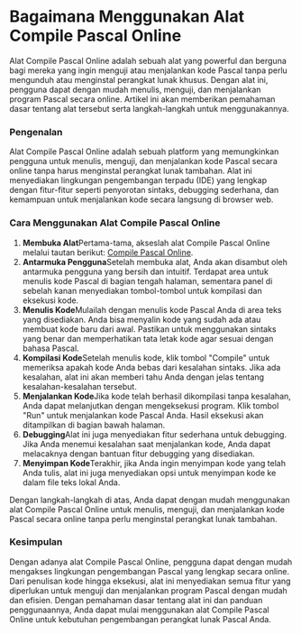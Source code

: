 Bagaimana Menggunakan Alat Compile Pascal Online
================================================

Alat Compile Pascal Online adalah sebuah alat yang powerful dan berguna bagi mereka yang ingin menguji atau menjalankan kode Pascal tanpa perlu mengunduh atau menginstal perangkat lunak khusus. Dengan alat ini, pengguna dapat dengan mudah menulis, menguji, dan menjalankan program Pascal secara online. Artikel ini akan memberikan pemahaman dasar tentang alat tersebut serta langkah-langkah untuk menggunakannya.

### Pengenalan

Alat Compile Pascal Online adalah sebuah platform yang memungkinkan pengguna untuk menulis, menguji, dan menjalankan kode Pascal secara online tanpa harus menginstal perangkat lunak tambahan. Alat ini menyediakan lingkungan pengembangan terpadu (IDE) yang lengkap dengan fitur-fitur seperti penyorotan sintaks, debugging sederhana, dan kemampuan untuk menjalankan kode secara langsung di browser web.

### Cara Menggunakan Alat Compile Pascal Online

1. **Membuka Alat**Pertama-tama, akseslah alat Compile Pascal Online melalui tautan berikut: [Compile Pascal Online](https://www.onlinecalculatorsfree.com/ms/tools/compile-pascal-online.html).
2. **Antarmuka Pengguna**Setelah membuka alat, Anda akan disambut oleh antarmuka pengguna yang bersih dan intuitif. Terdapat area untuk menulis kode Pascal di bagian tengah halaman, sementara panel di sebelah kanan menyediakan tombol-tombol untuk kompilasi dan eksekusi kode.
3. **Menulis Kode**Mulailah dengan menulis kode Pascal Anda di area teks yang disediakan. Anda bisa menyalin kode yang sudah ada atau membuat kode baru dari awal. Pastikan untuk menggunakan sintaks yang benar dan memperhatikan tata letak kode agar sesuai dengan bahasa Pascal.
4. **Kompilasi Kode**Setelah menulis kode, klik tombol "Compile" untuk memeriksa apakah kode Anda bebas dari kesalahan sintaks. Jika ada kesalahan, alat ini akan memberi tahu Anda dengan jelas tentang kesalahan-kesalahan tersebut.
5. **Menjalankan Kode**Jika kode telah berhasil dikompilasi tanpa kesalahan, Anda dapat melanjutkan dengan mengeksekusi program. Klik tombol "Run" untuk menjalankan kode Pascal Anda. Hasil eksekusi akan ditampilkan di bagian bawah halaman.
6. **Debugging**Alat ini juga menyediakan fitur sederhana untuk debugging. Jika Anda menemui kesalahan saat menjalankan kode, Anda dapat melacaknya dengan bantuan fitur debugging yang disediakan.
7. **Menyimpan Kode**Terakhir, jika Anda ingin menyimpan kode yang telah Anda tulis, alat ini juga menyediakan opsi untuk menyimpan kode ke dalam file teks lokal Anda.

Dengan langkah-langkah di atas, Anda dapat dengan mudah menggunakan alat Compile Pascal Online untuk menulis, menguji, dan menjalankan kode Pascal secara online tanpa perlu menginstal perangkat lunak tambahan.

### Kesimpulan

Dengan adanya alat Compile Pascal Online, pengguna dapat dengan mudah mengakses lingkungan pengembangan Pascal yang lengkap secara online. Dari penulisan kode hingga eksekusi, alat ini menyediakan semua fitur yang diperlukan untuk menguji dan menjalankan program Pascal dengan mudah dan efisien. Dengan pemahaman dasar tentang alat ini dan panduan penggunaannya, Anda dapat mulai menggunakan alat Compile Pascal Online untuk kebutuhan pengembangan perangkat lunak Pascal Anda.